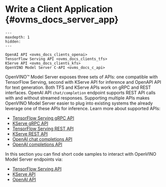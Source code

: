 # Write a Client Application {#ovms_docs_server_app}

```{toctree}
---
maxdepth: 1
hidden:
---

OpenAI API <ovms_docs_clients_openai>
TensorFlow Serving API <ovms_docs_clients_tfs>
KServe API <ovms_docs_clients_kfs>
OpenVINO Model Server C-API <ovms_docs_c_api>
```

OpenVINO&trade; Model Server exposes three sets of APIs: one compatible with TensorFlow Serving, second with KServe API for inference and OpenAPI API for text generation. Both TFS and KServe APIs work on gRPC and REST interfaces.
OpenAI API `chat/completion` endpoint supports REST API calls with and without streamed responses.
 Supporting multiple APIs makes OpenVINO Model Server easier to plug into existing systems the already leverage one of these APIs for inference. Learn more about supported APIs:

- [TensorFlow Serving gRPC API](./model_server_grpc_api_tfs.md)
- [KServe gRPC API](./model_server_grpc_api_kfs.md)
- [TensorFlow Serving REST API](./model_server_rest_api_tfs.md)
- [KServe REST API](./model_server_rest_api_kfs.md)
- [OpenAI chat completions API](./model_server_rest_api_chat.md)
- [OpenAI completions API](./model_server_rest_api_completion.md)

In this section you can find short code samples to interact with OpenVINO Model Server endpoints via:
- [TensorFlow Serving API](./clients_tfs.md)
- [KServe API](./clients_kfs.md)
- [OpenAI API](./clients_openai.md)

